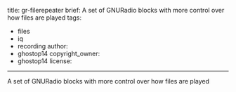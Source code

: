 title: gr-filerepeater
brief: A set of GNURadio blocks with more control over how files are played
tags:
  - files
  - iq
  - recording
author:
  - ghostop14
copyright_owner:
  - ghostop14
license:
---
A set of GNURadio blocks with more control over how files are played
